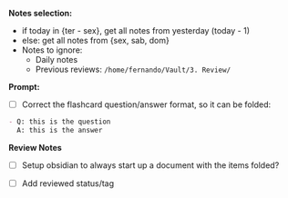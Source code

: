 

**Notes selection:**
- if today in {ter - sex}, get all notes from yesterday (today - 1)
- else: get all notes from {sex, sab, dom}
- Notes to ignore:
    - Daily notes
    - Previous reviews: `/home/fernando/Vault/3. Review/`

**Prompt:**
- [ ] Correct the flashcard question/answer format, so it can be folded:
```md
- Q: this is the question
  A: this is the answer
```

**Review Notes**
- [ ] Setup obsidian to always start up a document with the items folded?
- [ ] Add reviewed status/tag

